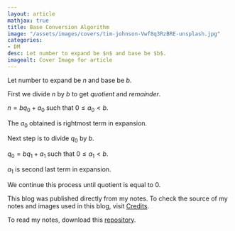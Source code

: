 ```yaml
---
layout: article
mathjax: true
title: Base Conversion Algorithm
image: "/assets/images/covers/tim-johnson-Vwf8q3RzBRE-unsplash.jpg"
categories:
- DM
desc: Let number to expand be $n$ and base be $b$. 
imagealt: Cover Image for article
---
```


Let number to expand be $n$ and base be $b$.

























































































































































































































































































































































































































First we divide $n$ by $b$ to get *quotient* and *remainder*.
























































































































































































































































































































































































































$n = bq_0 + a_0$ such that $0 \le a_0 <b$.
























































































































































































































































































































































































































The $a_0$ obtained is rightmost term in expansion.

























































































































































































































































































































































































































Next step is to divide $q_0$ by $b$.
























































































































































































































































































































































































































$q_0 = bq_1 + a_1$ such that $0 \le a_1 <b$.
























































































































































































































































































































































































































$a_1$ is second last term in expansion.

























































































































































































































































































































































































































We continue this process until quotient is equal to 0.



This blog was published directly from my notes.
To check the source of my notes and images used in this blog, visit <a href="/credits.html" target="_blank">Credits</a>.

To read my notes, download this <a href="https://github.com/bovem/CS" target="blank">repository</a>.